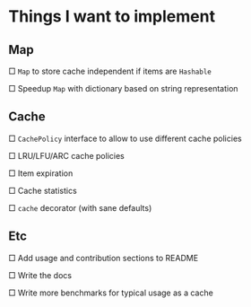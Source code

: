 # Things I want to implement

## Map

□ `Map` to store cache independent if items are `Hashable`

□ Speedup `Map` with dictionary based on string representation

## Cache

□ `CachePolicy` interface to allow to use different cache policies

□ LRU/LFU/ARC cache policies

□ Item expiration

□ Cache statistics

□ `cache` decorator (with sane defaults)

## Etc

□ Add usage and contribution sections to README

□ Write the docs

□ Write more benchmarks for typical usage as a cache
